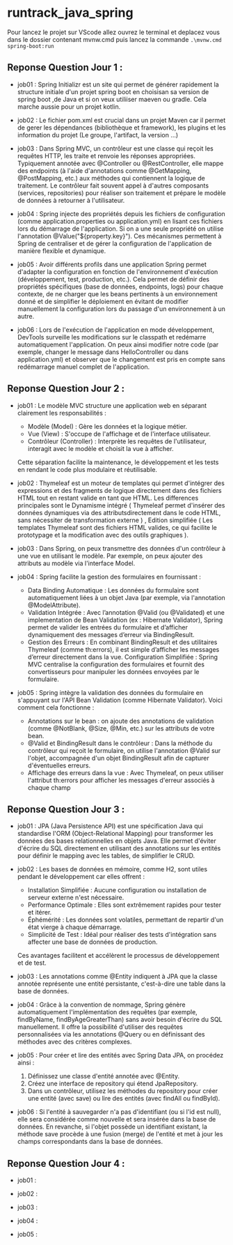 # runtrack_java_spring

Pour lancez le projet sur VScode allez ouvrez le terminal et deplacez vous dans le dossier contenant mvnw.cmd puis lancez la commande `.\mvnw.cmd spring-boot:run`

## Reponse Question Jour 1 :

- job01 :
    Spring Initializr est un site qui permet de générer rapidement la structure initiale d'un projet spring boot en choisisan sa version de spring boot ,de Java et si on veux utiliiser maeven ou gradle. Cela marche aussie pour un projet kotlin.

- job02 :
    Le fichier pom.xml est crucial dans un projet Maven car il permet de gerer les dépendances (bibliothèque et framework), les plugins et les information du projet (Le groupe, l'artifact, la version ...)

- job03 :
    Dans Spring MVC, un contrôleur est une classe qui reçoit les requêtes HTTP, les traite et renvoie les réponses appropriées. Typiquement annotée avec @Controller ou @RestController, elle mappe des endpoints (à l'aide d'annotations comme @GetMapping, @PostMapping, etc.) aux méthodes qui contiennent la logique de traitement. Le contrôleur fait souvent appel à d'autres composants (services, repositories) pour réaliser son traitement et prépare le modèle de données à retourner à l'utilisateur.

- job04 :
    Spring injecte des propriétés depuis les fichiers de configuration (comme application.properties ou application.yml) en lisant ces fichiers lors du démarrage de l'application. Si on a une seule propriété on utilise l'annotation @Value("${property.key}").
    Ces mécanismes permettent à Spring de centraliser et de gérer la configuration de l'application de manière flexible et dynamique.

- job05 :
    Avoir différents profils dans une application Spring permet d'adapter la configuration en fonction de l'environnement d'exécution (développement, test, production, etc.). Cela permet de définir des propriétés spécifiques (base de données, endpoints, logs) pour chaque contexte, de ne charger que les beans pertinents à un environnement donné et de simplifier le déploiement en évitant de modifier manuellement la configuration lors du passage d'un environnement à un autre.

- job06 :
    Lors de l'exécution de l'application en mode développement, DevTools surveille les modifications sur le classpath et redémarre automatiquement l'application. On peux ainsi modifier notre code (par exemple, changer le message dans HelloController ou dans application.yml) et observer que le changement est pris en compte sans redémarrage manuel complet de l'application.

## Reponse Question Jour 2 :

- job01 :
    Le modèle MVC structure une application web en séparant clairement les responsabilités :
    - Modèle (Model) : Gère les données et la logique métier.
    - Vue (View) : S'occupe de l'affichage et de l'interface utilisateur.
    - Contrôleur (Controller) : Interprète les requêtes de l'utilisateur, interagit avec le modèle et choisit la vue à afficher.

    Cette séparation facilite la maintenance, le développement et les tests en rendant le code plus modulaire et réutilisable.

- job02 :
    Thymeleaf est un moteur de templates qui permet d'intégrer des expressions et des fragments de logique directement dans des fichiers HTML tout en restant valide en tant que HTML. Les differences principales sont le Dynamisme intégré ( Thymeleaf permet d'insérer des données dynamiques via des attributsdirectement dans le code HTML, sans nécessiter de transformation externe ) , Edition simplifiée ( Les templates Thymeleaf sont des fichiers HTML valides, ce qui facilite le prototypage et la modification avec des outils graphiques ).

- job03 :
    Dans Spring, on peux transmettre des données d'un contrôleur à une vue en utilisant le modèle. Par exemple, on peux ajouter des attributs au modèle via l'interface Model.

- job04 :
    Spring facilite la gestion des formulaires en fournissant :
    - Data Binding Automatique : Les données du formulaire sont automatiquement liées à un objet Java (par exemple, via l'annotation @ModelAttribute).
    - Validation Intégrée : Avec l’annotation @Valid (ou @Validated) et une implementation de Bean Validation (ex : Hibernate Validator), Spring permet de valider les entrées du formulaire et d’afficher dynamiquement des messages d’erreur via BindingResult.
    - Gestion des Erreurs : En combinant BindingResult et des utilitaires Thymeleaf (comme th:errors), il est simple d’afficher les messages d’erreur directement dans la vue.
    Configuration Simplifiée : Spring MVC centralise la configuration des formulaires et fournit des convertisseurs pour manipuler les données envoyées par le formulaire.

- job05 :
    Spring intègre la validation des données du formulaire en s'appuyant sur l'API Bean Validation (comme Hibernate Validator). Voici comment cela fonctionne :
    - Annotations sur le bean : on ajoute des annotations de validation (comme @NotBlank, @Size, @Min, etc.) sur les attributs de votre bean.
    - @Valid et BindingResult dans le contrôleur : Dans la méthode du contrôleur qui reçoit le formulaire, on utilise l'annotation @Valid sur l'objet, accompagnée d'un objet BindingResult afin de capturer d'éventuelles erreurs.
    - Affichage des erreurs dans la vue : Avec Thymeleaf, on peux utiliser l'attribut th:errors pour afficher les messages d'erreur associés à chaque champ

## Reponse Question Jour 3 :

- job01 :
    JPA (Java Persistence API) est une spécification Java qui standardise l'ORM (Object-Relational Mapping) pour transformer les données des bases relationnelles en objets Java. Elle permet d'éviter d'écrire du SQL directement en utilisant des annotations sur les entités pour définir le mapping avec les tables, de simplifier le CRUD.

- job02 :
    Les bases de données en mémoire, comme H2, sont utiles pendant le développement car elles offrent :

    - Installation Simplifiée : Aucune configuration ou installation de serveur externe n'est nécessaire.
    - Performance Optimale : Elles sont extrêmement rapides pour tester et itérer.
    - Éphémérité : Les données sont volatiles, permettant de repartir d'un état vierge à chaque démarrage.
    - Simplicité de Test : Idéal pour réaliser des tests d'intégration sans affecter une base de données de production.

    Ces avantages facilitent et accélèrent le processus de développement et de test.

- job03 :
    Les annotations comme @Entity indiquent à JPA que la classe annotée représente une entité persistante, c'est-à-dire une table dans la base de données.

- job04 :
    Grâce à la convention de nommage, Spring génère automatiquement l'implémentation des requêtes (par exemple, findByName, findByAgeGreaterThan) sans avoir besoin d'écrire du SQL manuellement. Il offre la possibilité d'utiliser des requêtes personnalisées via les annotations @Query ou en définissant des méthodes avec des critères complexes.

- job05 :
    Pour créer et lire des entités avec Spring Data JPA, on procédez ainsi :
    1. Définissez une classe d'entité annotée avec @Entity.
    2. Créez une interface de repository qui étend JpaRepository.
    3. Dans un contrôleur, utilisez les méthodes du repository pour créer une entité (avec save) ou lire des entités (avec findAll ou findById).

- job06 :
    Si l'entité à sauvegarder n'a pas d'identifiant (ou si l'id est null), elle sera considérée comme nouvelle et sera insérée dans la base de données. En revanche, si l'objet possède un identifiant existant, la méthode save procède à une fusion (merge) de l'entité et met à jour les champs correspondants dans la base de données.

## Reponse Question Jour 4 :

- job01 :
    

- job02 :
    

- job03 :
    

- job04 :
    

- job05 :
    
